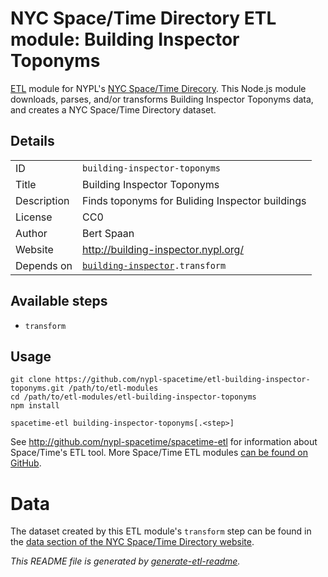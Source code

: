 # NYC Space/Time Directory ETL module: Building Inspector Toponyms

[ETL](https://en.wikipedia.org/wiki/Extract,_transform,_load) module for NYPL's [NYC Space/Time Direcory](http://spacetime.nypl.org/). This Node.js module downloads, parses, and/or transforms Building Inspector Toponyms data, and creates a NYC Space/Time Directory dataset.

## Details

<table>
<tbody>

<tr>
<td>ID</td>
<td><code>building-inspector-toponyms</code></td>
</tr>

<tr>
<td>Title</td>
<td>Building Inspector Toponyms</td>
</tr>

<tr>
<td>Description</td>
<td>Finds toponyms for Buliding Inspector buildings</td>
</tr>

<tr>
<td>License</td>
<td>CC0</td>
</tr>

<tr>
<td>Author</td>
<td>Bert Spaan</td>
</tr>

<tr>
<td>Website</td>
<td><a href="http://building-inspector.nypl.org/">http://building-inspector.nypl.org/</a></td>
</tr>

<tr>
<td>Depends on</td>
<td><code><a href="https://github.com/nypl-spacetime/etl-building-inspector">building-inspector</a>.transform</code></td>
</tr>
</tbody>
</table>

## Available steps

  - `transform`

## Usage

```
git clone https://github.com/nypl-spacetime/etl-building-inspector-toponyms.git /path/to/etl-modules
cd /path/to/etl-modules/etl-building-inspector-toponyms
npm install

spacetime-etl building-inspector-toponyms[.<step>]
```

See http://github.com/nypl-spacetime/spacetime-etl for information about Space/Time's ETL tool. More Space/Time ETL modules [can be found on GitHub](https://github.com/search?utf8=%E2%9C%93&q=org%3Anypl-spacetime+etl-&type=Repositories&ref=advsearch&l=&l=).

# Data

The dataset created by this ETL module's `transform` step can be found in the [data section of the NYC Space/Time Directory website](http://spacetime.nypl.org/#data-building-inspector-toponyms).

_This README file is generated by [generate-etl-readme](https://github.com/nypl-spacetime/generate-etl-readme)._
